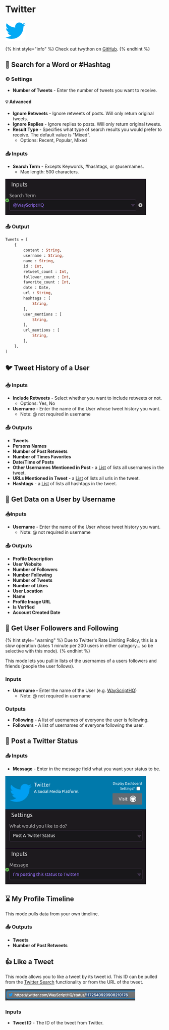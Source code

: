 # Twitter

![A social media platform.](../../.gitbook/assets/twitter.png)

{% hint style="info" %}
Check out twython on [GitHub](https://github.com/ryanmcgrath/twython).
{% endhint %}

## 🔎 Search for a Word or \#Hashtag

### ⚙ Settings

* **Number of Tweets** - Enter the number of tweets you want to receive.

#### 💡 Advanced

* **Ignore Retweets** - Ignore retweets of posts. Will only return original tweets.
* **Ignore Replies** - Ignore replies to posts. Will only return original tweets.
* **Result Type** - Specifies what type of search results you would prefer to receive. The default value is "Mixed".
  * Options: Recent, Popular, Mixed

### 📥 Inputs

* **Search Term** - Excepts Keywords, \#hashtags, or @usernames.
  * Max length: 500 characters.

![](../../.gitbook/assets/screenshot-2019-07-16-16.18.16.png)

### 📤 Output

```graphql
Tweets = [
    {
        content : String, 
        username : String, 
        name : String, 
        id : Int,
        retweet_count : Int,
        follower_count : Int, 
        favorite_count : Int,
        date : Date,
        url : String, 
        hashtags : [
            String,
        ],
        user_mentions : [
            String,
        ],
        url_mentions : [
            String,
        ],
    },
]
```

## 🐦 Tweet History of a User

### 📥 Inputs

* **Include Retweets** - Select whether you want to include retweets or not. 
  * Options: Yes, No
* **Username** - Enter the name of the User whose tweet history you want. 
  * Note: @ not required in username

### 📤 Outputs

* **Tweets**
* **Persons Names**
* **Number of Post Retweets**
* **Number of Times Favorites**
* **Date/Time of Posts**
* **Other Usernames Mentioned in Post -** a [List](../../getting_started/variables.md#lists) of lists all usernames in the tweet. 
* **URLs Mentioned in Tweet** - a [List](../../getting_started/variables.md#lists) of lists all urls in the tweet. 
* **Hashtags** - a [List](../../getting_started/variables.md#lists) of lists all hashtags in the tweet. 

## 👥 Get Data on a User by Username

### 📥Inputs

* **Username** - Enter the name of the User whose tweet history you want. 
  * Note: @ not required in username

### 📤 Outputs

* **Profile Description**
* **User Website**
* **Number of Followers**
* **Number Following**
* **Number of Tweets**
* **Number of Likes**
* **User Location**
* **Name**
* **Profile Image URL**
* **Is Verified**
* **Account Created Date**

## 📖 Get User Followers and Following

{% hint style="warning" %}
Due to Twitter's Rate Limiting Policy, this is a slow operation \(takes 1 minute per 200 users in either category... so be selective with this mode\).
{% endhint %}

This mode lets you pull in lists of the usernames of a users followers and friends \(people the user follows\).

### Inputs

* **Username -** Enter the name of the User \(e.g. [WayScriptHQ](https://twitter.com/WayScriptHQ)\)
  * Note: @ not required in username

### Outputs

* **Following** - A list of usernames of everyone the user is following.
* **Followers** - A list of usernames of everyone following the user.

## 💬 Post a Twitter Status

### 📥 Inputs

* **Message** - Enter in the message field what you want your status to be.

![Posting a Twitter Status](../../.gitbook/assets/screenshot-2019-07-16-16.23.32.png)

## ⌛ My Profile Timeline

This mode pulls data from your own timeline.

### 📤 Outputs

* **Tweets**
* **Number of Post Retweets**

## 👍 Like a Tweet

This mode allows you to like a tweet by its tweet id. This ID can be pulled from the [Twitter Search](twitter.md#search-for-a-word-or-hashtag) functionality or from the URL of the tweet.

![Tweet ID of a Tweet from URL](../../.gitbook/assets/screenshot-2019-09-13-16.59.02.png)

### Inputs

* **Tweet ID** - The ID of the tweet from Twitter. 

